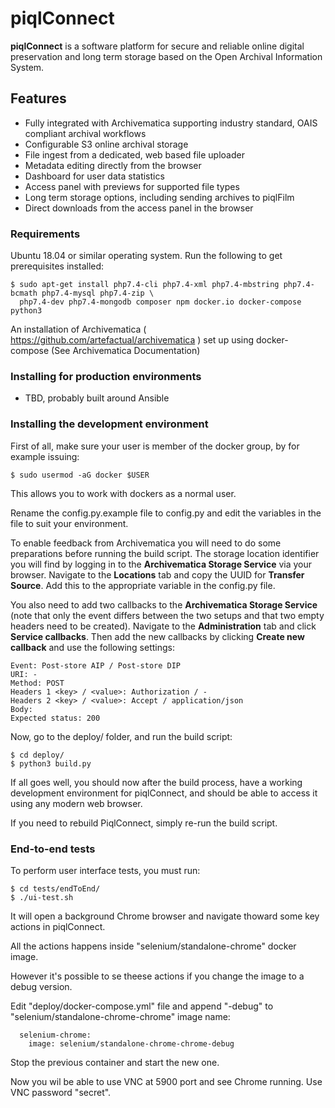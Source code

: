 # piqlConnect

**piqlConnect** is a software platform for secure and reliable online digital preservation and long term storage based on the Open Archival Information System.


## Features

- Fully integrated with Archivematica supporting industry standard, OAIS compliant archival workflows
- Configurable S3 online archival storage 
- File ingest from a dedicated, web based file uploader
- Metadata editing directly from the browser
- Dashboard for user data statistics
- Access panel with previews for supported file types
- Long term storage options, including sending archives to piqlFilm
- Direct downloads from the access panel in the browser


### Requirements

Ubuntu 18.04 or similar operating system. Run the following to get prerequisites installed:
```
$ sudo apt-get install php7.4-cli php7.4-xml php7.4-mbstring php7.4-bcmath php7.4-mysql php7.4-zip \
  php7.4-dev php7.4-mongodb composer npm docker.io docker-compose python3
```
An installation of Archivematica ( https://github.com/artefactual/archivematica ) set up using docker-compose (See Archivematica Documentation)

### Installing for production environments

- TBD, probably built around Ansible






### Installing the development environment

First of all, make sure your user is member of the docker group, by for example issuing:

```
$ sudo usermod -aG docker $USER
```

This allows you to work with dockers as a normal user.

Rename the config.py.example file to config.py and edit the variables in the file to suit your environment.

To enable feedback from Archivematica you will need to do some preparations before running the build script.
The storage location identifier you will find by logging in to the **Archivematica Storage Service** via your browser. Navigate to the **Locations** tab and copy the UUID for **Transfer Source**. Add this to the appropriate variable in the config.py file.

You also need to add two callbacks to the **Archivematica Storage Service** (note that only the event differs between the two setups and that two empty headers need to be created). Navigate to the **Administration** tab and click **Service callbacks**. Then add the new callbacks by clicking **Create new callback** and use the following settings:

```
Event: Post-store AIP / Post-store DIP
URI: -
Method: POST
Headers 1 <key> / <value>: Authorization / -
Headers 2 <key> / <value>: Accept / application/json
Body:
Expected status: 200
```

Now, go to the deploy/ folder, and run the build script:

```
$ cd deploy/
$ python3 build.py
```

If all goes well, you should now after the build process, have a working development environment for piqlConnect, and should be able to access it using any modern web browser.

If you need to rebuild PiqlConnect, simply re-run the build script.


### End-to-end tests

To perform user interface tests, you must run:

```
$ cd tests/endToEnd/
$ ./ui-test.sh

```

It will open a background Chrome browser and navigate thoward some key actions in piqlConnect.

All the actions happens inside "selenium/standalone-chrome" docker image.

However it's possible to se theese actions if you change the image to a debug version.

Edit "deploy/docker-compose.yml" file and append "-debug" to "selenium/standalone-chrome-chrome" image name:

```
  selenium-chrome:
    image: selenium/standalone-chrome-chrome-debug

```

Stop the previous container and start the new one.

Now you wil be able to use VNC at 5900 port and see Chrome running. Use VNC password "secret". 
